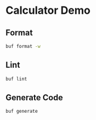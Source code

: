 # Calculator Demo

## Format

```bash
buf format -w
```

## Lint

```bash
buf lint
```

## Generate Code

```bash
buf generate
```
